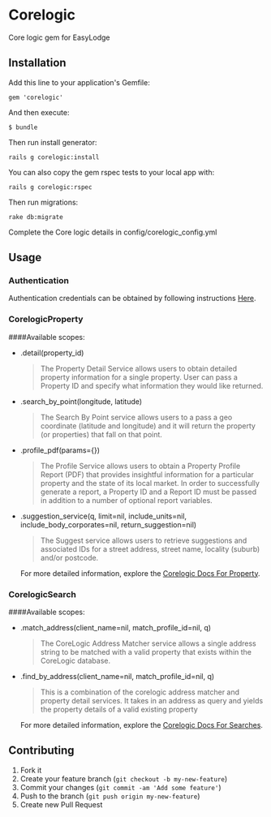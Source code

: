 # Corelogic

Core logic gem for EasyLodge

## Installation

Add this line to your application's Gemfile:

    gem 'corelogic'

And then execute:

    $ bundle

Then run install generator:

    rails g corelogic:install

You can also copy the gem rspec tests to your local app with:

    rails g corelogic:rspec

Then run migrations:

    rake db:migrate

Complete the Core logic details in config/corelogic_config.yml

## Usage

### Authentication

Authentication credentials can be obtained by following instructions [Here](https://developer.corelogic.asia/access_token).

### CorelogicProperty

####Available scopes:

*   .detail(property_id)

    > The Property Detail Service allows users to obtain detailed property information for a single property. User can pass a Property ID and specify what information they would like returned.

*   .search_by_point(longitude, latitude)

    > The Search By Point service allows users to a pass a geo coordinate (latitude and longitude) and it will return the property (or properties) that fall on that point.

*   .profile_pdf(params={})

    > The Profile Service allows users to obtain a Property Profile Report (PDF) that provides insightful information for a particular property and the state of its local market. In order to successfully generate a report, a Property ID and a Report ID must be passed in addition to a number of optional report variables.

*   .suggestion_service(q, limit=nil, include_units=nil, include_body_corporates=nil, return_suggestion=nil)

    > The Suggest service allows users to retrieve suggestions and associated IDs for a street address, street name, locality (suburb) and/or postcode.


    For more detailed information, explore the [Corelogic Docs For Property](https://developer.corelogic.asia/explore_property).

### CorelogicSearch

####Available scopes:

*   .match_address(client_name=nil, match_profile_id=nil, q)

    > The CoreLogic Address Matcher service allows a single address string to be matched with a valid property that exists within the CoreLogic database.

*   .find_by_address(client_name=nil, match_profile_id=nil, q)

    > This is a combination of the corelogic address matcher and property detail services. It takes in an address as query and yields the property details of a valid existing property


    For more detailed information, explore the [Corelogic Docs For Searches](https://developer.corelogic.asia/explore_search).

## Contributing

1. Fork it
2. Create your feature branch (`git checkout -b my-new-feature`)
3. Commit your changes (`git commit -am 'Add some feature'`)
4. Push to the branch (`git push origin my-new-feature`)
5. Create new Pull Request
